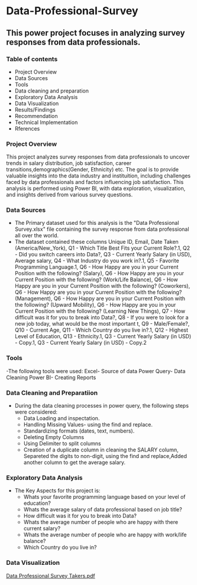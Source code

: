 # Data-Professional-Survey
## This power project focuses in analyzing survey responses from data professionals.
### Table of contents
- Project Overview
- Data Sources
- Tools
- Data cleaning and preparation
- Exploratory Data Analysis
- Data Visualization
- Results/Findings
- Recommendation
- Technical Implementation
- Rferences

### Project Overview
This project analyzes survey responses from data professionals to uncover trends in salary distribution, job satisfaction, career transitions,demographics(Gender, Ethnicity) etc. 
The goal is to provide valuable insights into the data industry and instituition, including challenges faced by data professionals and factors influencing job satisfaction.
This analysis is performed using Power BI, with data exploration, visualization, and insights derived from various survey questions.

### Data Sources
- The Primary dataset used for this analysis is the "Data Professional Survey.xlsx" file containing the survey response from data professional all over the world.
- The dataset contained these columns Unique ID,	Email,	Date Taken (America/New_York), Q1 - Which Title Best Fits your Current Role?.1, Q2 - Did you switch careers into Data?, Q3 - Current Yearly Salary (in USD),	Average salary,	Q4 - What Industry do you work in?.1, Q5 - Favorite Programming Language.1, Q6 - How Happy are you in your Current Position with the following? (Salary),	Q6 - How Happy are you in your Current Position with the following? (Work/Life Balance),	Q6 - How Happy are you in your Current Position with the following? (Coworkers),	Q6 - How Happy are you in your Current Position with the following? (Management),	Q6 - How Happy are you in your Current Position with the following? (Upward Mobility),	Q6 - How Happy are you in your Current Position with the following? (Learning New Things),	Q7 - How difficult was it for you to break into Data?,	Q8 - If you were to look for a new job today, what would be the most important t,	Q9 - Male/Female?,	Q10 - Current Age,	Q11 - Which Country do you live in?.1,	Q12 - Highest Level of Education,	Q13 - Ethnicity.1,	Q3 - Current Yearly Salary (in USD) - Copy.1,	Q3 - Current Yearly Salary (in USD) - Copy.2

### Tools
-The following tools were used:
    Excel- Source of data
    Power Query- Data Cleaning
    Power BI- Creating Reports
    
### Data Cleaning and Preparatiion
- During the data cleaning processes in power query, the following steps were considered:
   - Data Loading and inspectation.
   - Handling Missing Values- using the find and replace.
   - Standardizing formats (dates, text, numbers).
   - Deleting Empty Columns
   - Using Delimiter to split columns
   - Creation of a duplicate column in cleaning the SALARY column, Separeted the digits to non-digit, using the find and replace,Added another column to get the average 
     salary. 

### Exploratory Data Analysis
 - The Key Aspects for this project is:
    - Whats your favorite programming language based on your level of education?
    - Whats the average salary of data professional based on job title?
    - How difficult was it for you to break into Data?
    - Whats the average number of people who are happy with there current salary?
    - Whats the average number of people who are happy with work/life balance?
    - Which Country do you live in?
  

  ### Data Visualization
[Data Professional Survey Takers.pdf](https://github.com/user-attachments/files/18940786/Data.Professional.Survey.Takers.pdf)


















  
   



